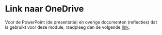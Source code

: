 # Link naar OneDrive

Voor de PowerPoint (de presentatie) en overige documenten (reflecties) dat is gebruikt voor deze module, raadpleeg dan de volgende [link](https://saxion-my.sharepoint.com/:f:/r/personal/492152_student_saxion_nl/Documents/Persoonlijk/Kwartiel%202.4/Internet_%26_Wireless?csf=1&web=1&e=zZjCwV).
